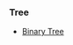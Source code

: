 ### Tree

* [Binary Tree](https://github.com/jiangxq18/algorithms/blob/master/Introduction-of-Algorithms/tree/binary_tree.cc)